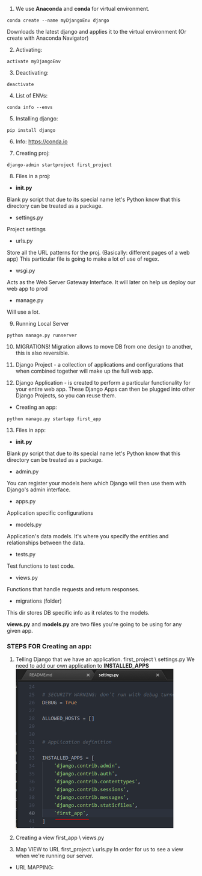 1. We use **Anaconda** and **conda** for virtual environment.
```
conda create --name myDjangoEnv django
```
Downloads the latest django and applies it to the virtual environment
(Or create with Anaconda Navigator)

2. Activating:
```
activate myDjangoEnv
```

3. Deactivating:
```
deactivate
```

4. List of ENVs:
```
conda info --envs
```

5. Installing django:
```
pip install django
```

6. Info:
https://conda.io

7. Creating proj:
```
django-admin startproject first_project
```

8. Files in a proj:
- __init.py__

Blank py script that due to its special name let's Python know that
this directory can be treated as a package.


- settings.py

Project settings


- urls.py

Store all the URL patterns for the proj. (Basically: different pages of
a web app) This particular file is going to make a lot of use of regex.


- wsgi.py

Acts as the Web Server Gateway Interface. It will later on help us deploy
our web app to prod


- manage.py

Will use a lot.



9. Running Local Server
```
python manage.py runserver
```


10. MIGRATIONS!
Migration allows to move DB from one design to another, this is
also reversible.


11. Django Project - a collection of applications and configurations that
when combined together will make up the full web app.

12. Django Application - is created to perform a particular functionality
for your entire web app.
These Django Apps can then be plugged into other Django Projects, so you
can reuse them.

- Creating an app:
```
python manage.py startapp first_app
```

13. Files in app:
- __init.py__

Blank py script that due to its special name let's Python know that
this directory can be treated as a package.


- admin.py

You can register your models here which Django will then use them with
Django's admin interface.


- apps.py

Application specific configurations


- models.py

Application's data models. It's where you specify the entities and
relationships between the data.


- tests.py

Test functions to test code.


- views.py

Functions that handle requests and return responses.


- migrations (folder)

This dir stores DB specific info as it relates to the models.  

**views.py** and **models.py** are two files you're going to be using for any given app.



### STEPS FOR Creating an app:
1. Telling Django that we have an application.
first_project \ settings.py
We need to add our own application to **INSTALLED_APPS**   
![installed_apps](installed_apps.PNG)

2. Creating a view
first_app \ views.py

3. Map VIEW to URL
first_project \ urls.py
In order for us to see a view when we're running our server.

- URL MAPPING:
